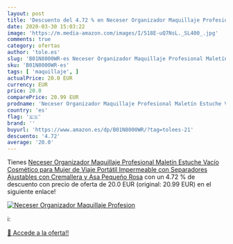 ```yaml
---
layout: post
title: 'Descuento del 4.72 % en Neceser Organizador Maquillaje Profesion'
date: 2020-03-30 15:03:22
image: 'https://m.media-amazon.com/images/I/518E-uQ7NsL._SL400_.jpg'
comments: true
category: ofertas
author: 'tole.es'
slug: 'B01N8000WR-es Neceser Organizador Maquillaje Profesional Maletín Estuche...'
sku: 'B01N8000WR-es'
tags: [ 'maquillaje', ]
actualPrice: 20.0 EUR
currency: EUR
price: 20.0
comparePrice: 20.99 EUR
prodname: 'Neceser Organizador Maquillaje Profesional Maletín Estuche Vacío Cosmético para Mujer de Viaje Portátil Impermeable con Separadores Ajustables con Cremallera y Asa Pequeño Rosa'
country: 'es'
flag: '🇪🇸'
brand: ''
buyurl: 'https://www.amazon.es/dp/B01N8000WR/?tag=tolees-21'
descuento: '4.72'
average: '20.0'
---
```


Tienes [Neceser Organizador Maquillaje Profesional Maletín Estuche Vacío Cosmético para Mujer de Viaje Portátil Impermeable con Separadores Ajustables con Cremallera y Asa Pequeño Rosa](https://www.amazon.es/dp/B01N8000WR/?tag=tolees-21) con un 4.72 % de descuento con precio de oferta de 20.0 EUR (original: 20.99 EUR) en el siguiente enlace!

[![Neceser Organizador Maquillaje Profesion](https://m.media-amazon.com/images/I/518E-uQ7NsL._SL400_.jpg)](https://www.amazon.es/dp/B01N8000WR/?tag=tolees-21)

ℹ️:


[🛒 Accede a la oferta!!](https://www.amazon.es/dp/B01N8000WR/?tag=tolees-21)
